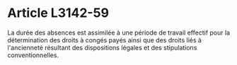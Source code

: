 # Article L3142-59

La durée des absences est assimilée à une période de travail effectif pour la détermination des droits à congés payés ainsi que des droits liés à l'ancienneté résultant des dispositions légales et des stipulations conventionnelles.